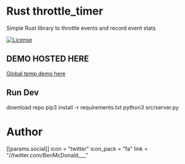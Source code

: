 # Rust throttle_timer
Simple Rust library to throttle events and record event stats

[![License](https://img.shields.io/badge/license-MIT-blue.svg)](https://raw.githubusercontent.com/rust-lang/docs.rs/master/LICENSE)


## DEMO HOSTED HERE
[Global temp demo here](https://global-temp.herokuapp.com/)



## Run Dev
download repo
pip3 install -r requirements.txt
python3 src/server.py



# Author
 [[params.social]]
    icon = "twitter"
    icon_pack = "fa"
    link = "//twitter.com/BenMcDonald___"